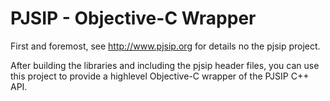 # PJSIP - Objective-C Wrapper

First and foremost, see http://www.pjsip.org for details no the pjsip project.

After building the libraries and including the pjsip header files, you can use this project to provide a highlevel Objective-C wrapper of the PJSIP C++ API.

